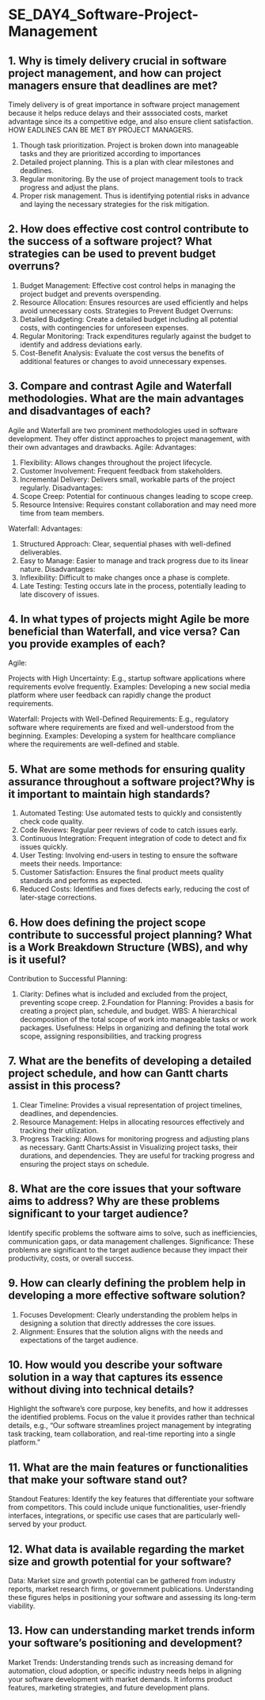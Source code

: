 # SE_DAY4_Software-Project-Management
## 1. Why is timely delivery crucial in software project management, and how can project managers ensure that deadlines are met?
Timely delivery is of great importance in software project management because it helps reduce delays and their asssociated costs, market advantage since its a competitive edge, and also ensure client satisfaction.
HOW EADLINES CAN BE MET BY PROJECT MANAGERS.
1. Though task prioritization. Project is broken down into manageable tasks and they are prioritized according to importances
2. Detailed project planning. This is a plan with clear milestones and deadlines.
3. Regular monitoring. By the use of project management tools to track progress and adjust the plans.
4. Proper risk management. Thus is identifying potential risks in advance and laying the necessary strategies for the risk mitigation.
## 2. How does effective cost control contribute to the success of a software project? What strategies can be used to prevent budget overruns?
1. Budget Management: Effective cost control helps in managing the project budget and prevents overspending.
2. Resource Allocation: Ensures resources are used efficiently and helps avoid unnecessary costs.
Strategies to Prevent Budget Overruns:
1. Detailed Budgeting: Create a detailed budget including all potential costs, with contingencies for unforeseen expenses.
2. Regular Monitoring: Track expenditures regularly against the budget to identify and address deviations early.
3. Cost-Benefit Analysis: Evaluate the cost versus the benefits of additional features or changes to avoid unnecessary expenses.
## 3. Compare and contrast Agile and Waterfall methodologies. What are the main advantages and disadvantages of each?
Agile and Waterfall are two prominent methodologies used in software development. They offer distinct approaches to project management, with their own advantages and drawbacks.
Agile:
Advantages:
1. Flexibility: Allows changes throughout the project lifecycle.
2. Customer Involvement: Frequent feedback from stakeholders.
3. Incremental Delivery: Delivers small, workable parts of the project regularly.
Disadvantages:
1. Scope Creep: Potential for continuous changes leading to scope creep.
2. Resource Intensive: Requires constant collaboration and may need more time from team members.

Waterfall:
Advantages:
1. Structured Approach: Clear, sequential phases with well-defined deliverables.
2. Easy to Manage: Easier to manage and track progress due to its linear nature.
Disadvantages:
1. Inflexibility: Difficult to make changes once a phase is complete.
2. Late Testing: Testing occurs late in the process, potentially leading to late discovery of issues.
## 4. In what types of projects might Agile be more beneficial than Waterfall, and vice versa? Can you provide examples of each?
Agile:

Projects with High Uncertainty: E.g., startup software applications where requirements evolve frequently.
Examples: Developing a new social media platform where user feedback can rapidly change the product requirements.

Waterfall:
Projects with Well-Defined Requirements: E.g., regulatory software where requirements are fixed and well-understood from the beginning.
Examples: Developing a system for healthcare compliance where the requirements are well-defined and stable.
## 5. What are some methods for ensuring quality assurance throughout a software project?Why is it important to maintain high standards?
1. Automated Testing: Use automated tests to quickly and consistently check code quality.
2. Code Reviews: Regular peer reviews of code to catch issues early.
3. Continuous Integration: Frequent integration of code to detect and fix issues quickly.
4. User Testing: Involving end-users in testing to ensure the software meets their needs.
Importance:
1. Customer Satisfaction: Ensures the final product meets quality standards and performs as expected.
2. Reduced Costs: Identifies and fixes defects early, reducing the cost of later-stage corrections.
## 6. How does defining the project scope contribute to successful project planning? What is a Work Breakdown Structure (WBS), and why is it useful?
Contribution to Successful Planning:
1. Clarity: Defines what is included and excluded from the project, preventing scope creep.
2.Foundation for Planning: Provides a basis for creating a project plan, schedule, and budget.
WBS: A hierarchical decomposition of the total scope of work into manageable tasks or work packages.
Usefulness: Helps in organizing and defining the total work scope, assigning responsibilities, and tracking progress
## 7. What are the benefits of developing a detailed project schedule, and how can Gantt charts assist in this process?
1. Clear Timeline: Provides a visual representation of project timelines, deadlines, and dependencies.
2. Resource Management: Helps in allocating resources effectively and tracking their utilization.
3. Progress Tracking: Allows for monitoring progress and adjusting plans as necessary.
Gantt Charts:Assist in Visualizing project tasks, their durations, and dependencies. They are useful for tracking progress and ensuring the project stays on schedule.
## 8. What are the core issues that your software aims to address? Why are these problems significant to your target audience?
Identify specific problems the software aims to solve, such as inefficiencies, communication gaps, or data management challenges.
Significance: These problems are significant to the target audience because they impact their productivity, costs, or overall success.
## 9. How can clearly defining the problem help in developing a more effective software solution?
1. Focuses Development: Clearly understanding the problem helps in designing a solution that directly addresses the core issues.
2. Alignment: Ensures that the solution aligns with the needs and expectations of the target audience.
## 10. How would you describe your software solution in a way that captures its essence without diving into technical details?
Highlight the software’s core purpose, key benefits, and how it addresses the identified problems.
Focus on the value it provides rather than technical details, e.g., “Our software streamlines project management by integrating task tracking, team collaboration, and real-time reporting into a single platform.”
## 11. What are the main features or functionalities that make your software stand out?
Standout Features: Identify the key features that differentiate your software from competitors. This could include unique functionalities, user-friendly interfaces, integrations, or specific use cases that are particularly well-served by your product.
## 12. What data is available regarding the market size and growth potential for your software?
Data: Market size and growth potential can be gathered from industry reports, market research firms, or government publications. Understanding these figures helps in positioning your software and assessing its long-term viability.
## 13. How can understanding market trends inform your software’s positioning and development?
Market Trends: Understanding trends such as increasing demand for automation, cloud adoption, or specific industry needs helps in aligning your software development with market demands. It informs product features, marketing strategies, and future development plans.







